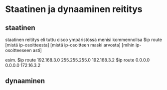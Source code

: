 # Staatinen ja dynaaminen reititys


## staatinen

staatinen reititys eli tuttu cisco ympäristössä menisi kommennollsa $ip route [mistä ip-osoitteesta] [mistä ip-osoitteen maski arvosta] [mihin ip-osoitteeseen asti] 

esim. $ip route 192.168.3.0 255.255.255.0 192.168.3.2
$ip route 0.0.0.0 0.0.0.0 172.16.3.2

## dynaaminen

